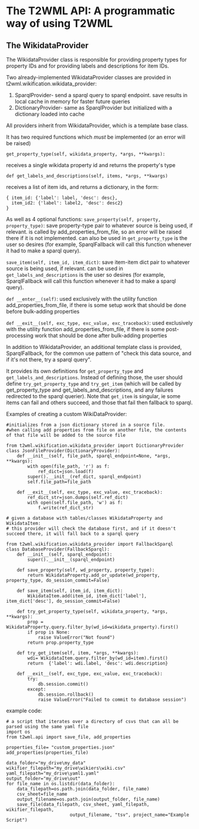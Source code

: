 # The T2WML API: A programmatic way of using T2WML

## The WikidataProvider

The WikidataProvider class is responsible for providing property types for property IDs and for providing labels and descriptions for item IDs. 

Two already-implemented WikidataProvider classes are provided in t2wml.wikification.wikidata_provider:

1. SparqlProvider- send a sparql query to sparql endpoint. save results in local cache in memory for faster future queries
2. DictionaryProvider- same as SparqlProvider but initialized with a dictionary loaded into cache

All providers inherit from WikidataProvider, which is a template base class.

It has two required functions which *must* be implemented (or an error will be raised)

`get_property_type(self, wikidata_property, *args, **kwargs):`

receives a single wikidata property id and returns the property's type

`def get_labels_and_descriptions(self, items, *args, **kwargs)`

receives a list of item ids, and returns a dictionary, in the form: 
```
{ item_id: {'label': label, 'desc': desc},
  item_id2: {'label': label2, 'desc': desc2}
}
``` 

As well as 4 optional functions:
`save_property(self, property, property_type)`: save property-type pair to whatever source is being used, if relevant. is called by add_properties_from_file, so an error will be raised there if it is not implemented. can also be used in `get_property_type` is the user so desires (for example, SparqlFallback will call this function whenever it had to make a sparql query). 

`save_item(self, item_id, item_dict)`: save item-item dict pair to whatever source is being used, if relevant. can be used in `get_labels_and_descriptions` is the user so desires (for example, SparqlFallback will call this function whenever it had to make a sparql query). 

`def __enter__(self)`: used exclusively with the utility function add_properties_from_file, if there is some setup work that should be done before bulk-adding properties
     
`def __exit__(self, exc_type, exc_value, exc_traceback)`: used exclusively with the utility function add_properties_from_file, if there is some post-processing work that should be done after bulk-adding properties


In addition to WikidataProvider, an additional template class is provided, SparqlFallback, for the common use pattern of "check this data source, and if it's not there, try a sparql query".

It provides its own definitions for `get_property_type` and `get_labels_and_descriptions`. Instead of defining those, the user should define `try_get_property_type` and `try_get_item` (which will be called by get_property_type and get_labels_and_descriptions, and any failures redirected to the sparql querier). Note that `get_item` is singular, ie some items can fail and others succeed, and those that fail then fallback to sparql. 



Examples of creating a custom WikiDataProvider:

```
#initializes from a json dictionary stored in a source file. 
#when calling add properties from file on another file, the contents of that file will be added to the source file

from t2wml.wikification.wikidata_provider import DictionaryProvider
class JsonFileProvider(DictionaryProvider):
    def __init__(self, file_path, sparql_endpoint=None, *args, **kwargs):
        with open(file_path, 'r') as f:
            ref_dict=json.load(f)
        super().__init__(ref_dict, sparql_endpoint)
        self.file_path=file_path
    
    def __exit__(self, exc_type, exc_value, exc_traceback):
        ref_dict_str=json.dumps(self.ref_dict)
        with open(self.file_path, 'w') as f:
            f.write(ref_dict_str)
```

```
# given a database with tables/classes WikidataProperty and WikidataItem:
# this provider will check the database first, and if it doesn't succeed there, it will fall back to a sparql query

from t2wml.wikification.wikidata_provider import FallbackSparql
class DatabaseProvider(FallbackSparql):
    def __init__(self, sparql_endpoint):
        super().__init__(sparql_endpoint)
    
    def save_property(self, wd_property, property_type):
        return WikidataProperty.add_or_update(wd_property, property_type, do_session_commit=False)
    
    def save_item(self, item_id, item_dict):
        WikidataItem.add(item_id, item_dict['label'], item_dict['desc'], do_session_commit=False)
    
    def try_get_property_type(self, wikidata_property, *args, **kwargs):
        prop = WikidataProperty.query.filter_by(wd_id=wikidata_property).first()
        if prop is None:
            raise ValueError("Not found")
        return prop.property_type
    
    def try_get_item(self, item, *args, **kwargs):
        wdi= WikidataItem.query.filter_by(wd_id=item).first()
        return  {'label': wdi.label, 'desc': wdi.description}
    
    def __exit__(self, exc_type, exc_value, exc_traceback):
        try:
            db.session.commit()
        except:
            db.session.rollback()
            raise ValueError("Failed to commit to database session")
```



example code:

```
# a script that iterates over a directory of csvs that can all be parsed using the same yaml file
import os
from t2wml.api import save_file, add_properties

properties_file= "custom_properties.json"
add_properties(properties_file)

data_folder="my_drive\my_data"
wikifier_filepath="my_drive\wikiers\wiki.csv"
yaml_filepath="my_drive\yaml1.yaml"
output_folder="my_drive\out"
for file_name in os.listdir(data_folder):
    data_filepath=os.path.join(data_folder, file_name)
    csv_sheet=file_name
    output_filename=os.path.join(output_folder, file_name)
    save_file(data_filepath, csv_sheet, yaml_filepath, wikifier_filepath,
                        output_filename, "tsv", project_name="Example Script")

```